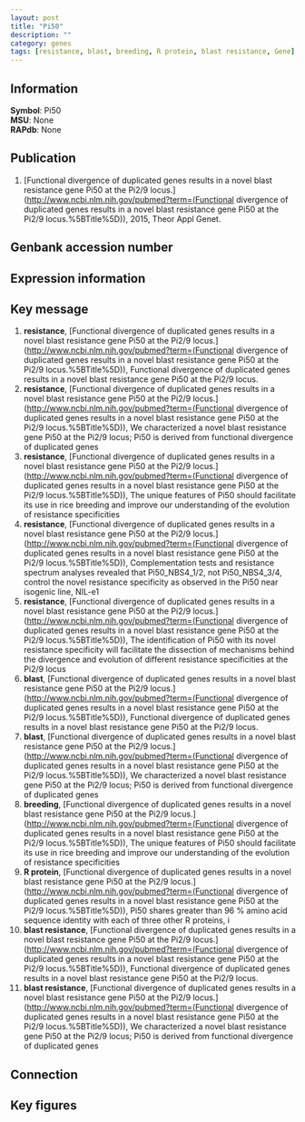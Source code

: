 ```yaml
---
layout: post
title: "Pi50"
description: ""
category: genes
tags: [resistance, blast, breeding, R protein, blast resistance, Gene]
---
```


## Information
__Symbol__: Pi50  
__MSU__: None  
__RAPdb__: None  

## Publication
1. [Functional divergence of duplicated genes results in a novel blast resistance gene Pi50 at the Pi2/9 locus.](http://www.ncbi.nlm.nih.gov/pubmed?term=(Functional divergence of duplicated genes results in a novel blast resistance gene Pi50 at the Pi2/9 locus.%5BTitle%5D)), 2015, Theor Appl Genet.

## Genbank accession number

## Expression information

## Key message
1. __resistance__, [Functional divergence of duplicated genes results in a novel blast resistance gene Pi50 at the Pi2/9 locus.](http://www.ncbi.nlm.nih.gov/pubmed?term=(Functional divergence of duplicated genes results in a novel blast resistance gene Pi50 at the Pi2/9 locus.%5BTitle%5D)), Functional divergence of duplicated genes results in a novel blast resistance gene Pi50 at the Pi2/9 locus.
2. __resistance__, [Functional divergence of duplicated genes results in a novel blast resistance gene Pi50 at the Pi2/9 locus.](http://www.ncbi.nlm.nih.gov/pubmed?term=(Functional divergence of duplicated genes results in a novel blast resistance gene Pi50 at the Pi2/9 locus.%5BTitle%5D)), We characterized a novel blast resistance gene Pi50 at the Pi2/9 locus; Pi50 is derived from functional divergence of duplicated genes
3. __resistance__, [Functional divergence of duplicated genes results in a novel blast resistance gene Pi50 at the Pi2/9 locus.](http://www.ncbi.nlm.nih.gov/pubmed?term=(Functional divergence of duplicated genes results in a novel blast resistance gene Pi50 at the Pi2/9 locus.%5BTitle%5D)),  The unique features of Pi50 should facilitate its use in rice breeding and improve our understanding of the evolution of resistance specificities
4. __resistance__, [Functional divergence of duplicated genes results in a novel blast resistance gene Pi50 at the Pi2/9 locus.](http://www.ncbi.nlm.nih.gov/pubmed?term=(Functional divergence of duplicated genes results in a novel blast resistance gene Pi50 at the Pi2/9 locus.%5BTitle%5D)),  Complementation tests and resistance spectrum analyses revealed that Pi50_NBS4_1/2, not Pi50_NBS4_3/4, control the novel resistance specificity as observed in the Pi50 near isogenic line, NIL-e1
5. __resistance__, [Functional divergence of duplicated genes results in a novel blast resistance gene Pi50 at the Pi2/9 locus.](http://www.ncbi.nlm.nih.gov/pubmed?term=(Functional divergence of duplicated genes results in a novel blast resistance gene Pi50 at the Pi2/9 locus.%5BTitle%5D)),  The identification of Pi50 with its novel resistance specificity will facilitate the dissection of mechanisms behind the divergence and evolution of different resistance specificities at the Pi2/9 locus
6. __blast__, [Functional divergence of duplicated genes results in a novel blast resistance gene Pi50 at the Pi2/9 locus.](http://www.ncbi.nlm.nih.gov/pubmed?term=(Functional divergence of duplicated genes results in a novel blast resistance gene Pi50 at the Pi2/9 locus.%5BTitle%5D)), Functional divergence of duplicated genes results in a novel blast resistance gene Pi50 at the Pi2/9 locus.
7. __blast__, [Functional divergence of duplicated genes results in a novel blast resistance gene Pi50 at the Pi2/9 locus.](http://www.ncbi.nlm.nih.gov/pubmed?term=(Functional divergence of duplicated genes results in a novel blast resistance gene Pi50 at the Pi2/9 locus.%5BTitle%5D)), We characterized a novel blast resistance gene Pi50 at the Pi2/9 locus; Pi50 is derived from functional divergence of duplicated genes
8. __breeding__, [Functional divergence of duplicated genes results in a novel blast resistance gene Pi50 at the Pi2/9 locus.](http://www.ncbi.nlm.nih.gov/pubmed?term=(Functional divergence of duplicated genes results in a novel blast resistance gene Pi50 at the Pi2/9 locus.%5BTitle%5D)),  The unique features of Pi50 should facilitate its use in rice breeding and improve our understanding of the evolution of resistance specificities
9. __R protein__, [Functional divergence of duplicated genes results in a novel blast resistance gene Pi50 at the Pi2/9 locus.](http://www.ncbi.nlm.nih.gov/pubmed?term=(Functional divergence of duplicated genes results in a novel blast resistance gene Pi50 at the Pi2/9 locus.%5BTitle%5D)),  Pi50 shares greater than 96 % amino acid sequence identity with each of three other R proteins, i
10. __blast resistance__, [Functional divergence of duplicated genes results in a novel blast resistance gene Pi50 at the Pi2/9 locus.](http://www.ncbi.nlm.nih.gov/pubmed?term=(Functional divergence of duplicated genes results in a novel blast resistance gene Pi50 at the Pi2/9 locus.%5BTitle%5D)), Functional divergence of duplicated genes results in a novel blast resistance gene Pi50 at the Pi2/9 locus.
11. __blast resistance__, [Functional divergence of duplicated genes results in a novel blast resistance gene Pi50 at the Pi2/9 locus.](http://www.ncbi.nlm.nih.gov/pubmed?term=(Functional divergence of duplicated genes results in a novel blast resistance gene Pi50 at the Pi2/9 locus.%5BTitle%5D)), We characterized a novel blast resistance gene Pi50 at the Pi2/9 locus; Pi50 is derived from functional divergence of duplicated genes

## Connection

## Key figures


